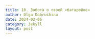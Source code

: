 ```yaml
---
title: 10. Забота о своей «батарейке»
author: Olga Dobrushina
date: 2024-02-06
category: Jekyll
layout: post
---
```


